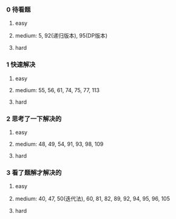 ### 0 待看题

1. easy

2. medium: 5, 92(递归版本), 95(DP版本)

3. hard

### 1 快速解决

1. easy

2. medium: 55, 56, 61, 74, 75, 77, 113

3. hard

### 2 思考了一下解决的

1. easy

2. medium: 48, 49, 54, 91, 93, 98, 109

3. hard

### 3 看了题解才解决的

1. easy

2. medium:
40, 47, 50(迭代法), 60, 81, 82, 89, 92, 94, 95, 96, 105

3. hard
